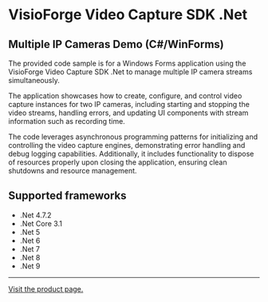 ﻿# VisioForge Video Capture SDK .Net

## Multiple IP Cameras Demo (C#/WinForms)

The provided code sample is for a Windows Forms application using the VisioForge Video Capture SDK .Net to manage multiple IP camera streams simultaneously.

The application showcases how to create, configure, and control video capture instances for two IP cameras, including starting and stopping the video streams, handling errors, and updating UI components with stream information such as recording time.

The code leverages asynchronous programming patterns for initializing and controlling the video capture engines, demonstrating error handling and debug logging capabilities. Additionally, it includes functionality to dispose of resources properly upon closing the application, ensuring clean shutdowns and resource management.

## Supported frameworks

* .Net 4.7.2
* .Net Core 3.1
* .Net 5
* .Net 6
* .Net 7
* .Net 8
* .Net 9

---

[Visit the product page.](https://www.visioforge.com/video-capture-sdk-net)
